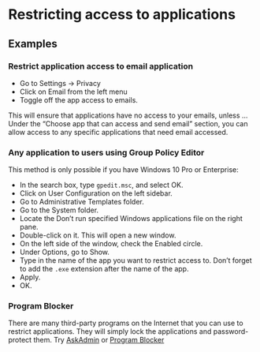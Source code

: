# Restricting access to applications

## Examples

### Restrict application access to email application

* Go to Settings -> Privacy
* Click on Email from the left menu
* Toggle off the app access to emails. 

This will ensure that applications have no access to your emails, unless ... Under the “Choose app that can access and 
send email” section, you can allow access to any specific applications that need email accessed.

### Any application to users using Group Policy Editor

This method is only possible if you have Windows 10 Pro or Enterprise:

* In the search box, type `gpedit.msc`, and select OK.
* Click on User Configuration on the left sidebar.
* Go to Administrative Templates folder.
* Go to the System folder.
* Locate the Don’t run specified Windows applications file on the right pane.
* Double-click on it. This will open a new window.
* On the left side of the window, check the Enabled circle.
* Under Options, go to Show.
* Type in the name of the app you want to restrict access to. Don’t forget to add the `.exe` extension after the name of the app.
* Apply.
* OK.

### Program Blocker

There are many third-party programs on the Internet that you can use to restrict applications. They will simply lock the 
applications and password-protect them. Try 
[AskAdmin](https://www.softpedia.com/get/Security/Security-Related/AppAdmin.shtml) or 
[Program Blocker](https://www.softpedia.com/get/PORTABLE-SOFTWARE/Security/d7xtech-Program-Blocker.shtml)
